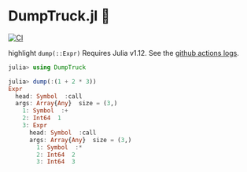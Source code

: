 # DumpTruck.jl 🚚

[![CI](https://github.com/wookay/DumpTruck.jl/actions/workflows/actions.yml/badge.svg)](https://github.com/wookay/DumpTruck.jl/actions/workflows/actions.yml)

highlight `dump(::Expr)`
Requires Julia v1.12.
See the [github actions logs](https://github.com/wookay/DumpTruck.jl/actions/runs/16000992308/job/45135628527#step:6:103).

```julia
julia> using DumpTruck

julia> dump(:(1 + 2 * 3))
Expr
  head: Symbol  :call
  args: Array{Any}  size = (3,)
    1: Symbol  :+
    2: Int64  1
    3: Expr
      head: Symbol  :call
      args: Array{Any}  size = (3,)
        1: Symbol  :*
        2: Int64  2
        3: Int64  3
```
